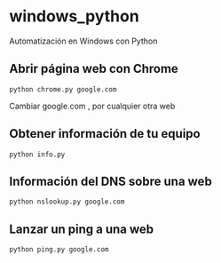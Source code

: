 # windows_python
Automatización en Windows con Python


## Abrir página web con Chrome

~~~~
python chrome.py google.com
~~~~

Cambiar google.com , por cualquier otra web



## Obtener información de tu equipo

~~~~
python info.py
~~~~

## Información del DNS sobre una web

~~~~
python nslookup.py google.com
~~~~

## Lanzar un ping a una web

~~~~
python ping.py google.com
~~~~




